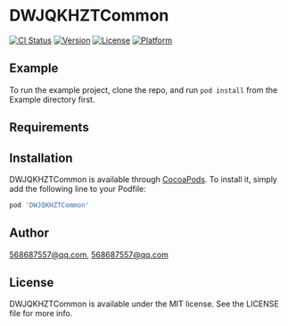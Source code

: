 # DWJQKHZTCommon

[![CI Status](https://img.shields.io/travis/568687557@qq.com/DWJQKHZTCommon.svg?style=flat)](https://travis-ci.org/568687557@qq.com/DWJQKHZTCommon)
[![Version](https://img.shields.io/cocoapods/v/DWJQKHZTCommon.svg?style=flat)](https://cocoapods.org/pods/DWJQKHZTCommon)
[![License](https://img.shields.io/cocoapods/l/DWJQKHZTCommon.svg?style=flat)](https://cocoapods.org/pods/DWJQKHZTCommon)
[![Platform](https://img.shields.io/cocoapods/p/DWJQKHZTCommon.svg?style=flat)](https://cocoapods.org/pods/DWJQKHZTCommon)

## Example

To run the example project, clone the repo, and run `pod install` from the Example directory first.

## Requirements

## Installation

DWJQKHZTCommon is available through [CocoaPods](https://cocoapods.org). To install
it, simply add the following line to your Podfile:

```ruby
pod 'DWJQKHZTCommon'
```

## Author

568687557@qq.com, 568687557@qq.com

## License

DWJQKHZTCommon is available under the MIT license. See the LICENSE file for more info.
